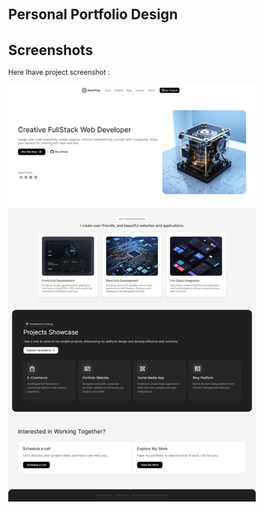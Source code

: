 # Personal Portfolio Design 

# Screenshots

Here Ihave project screenshot :

![screenshot-1](screenshot.png)
